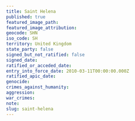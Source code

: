 ```yaml
---
title: Saint Helena
published: true
featured_image_path:
featured_image_attribution:
geocode: SHN
iso_code: SH
territory: United Kingdom
state_party: false
signed_but_not_ratified: false
signed_date:
ratified_or_acceded_date:
entry_into_force_date: 2010-03-11T00:00:00.000Z
ratified_apic_date:
genocide:
crimes_against_humanity:
aggression:
war_crimes:
note:
slug: saint-helena
---
```



